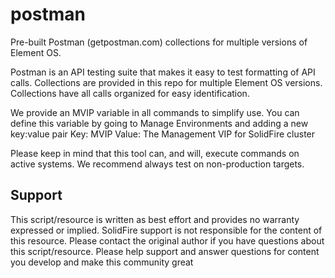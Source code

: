 # postman
Pre-built Postman (getpostman.com) collections for multiple versions of Element OS.

Postman is an API testing suite that makes it easy to test formatting of API calls.  Collections are provided in this repo for multiple Element OS versions.  Collections have all calls organized for easy identification.

We provide an MVIP variable in all commands to simplify use.  You can define this variable by going to Manage Environments and adding a new key:value pair
Key: MVIP
Value: The Management VIP for SolidFire cluster

Please keep in mind that this tool can, and will, execute commands on active systems.  We recommend always test on non-production targets.

## Support
This script/resource is written as best effort and provides no warranty expressed or implied.  SolidFire support is not responsible for the content of this resource.  Please contact the original author if you have questions about this script/resource.  Please help support and answer questions for content you develop and make this community great
